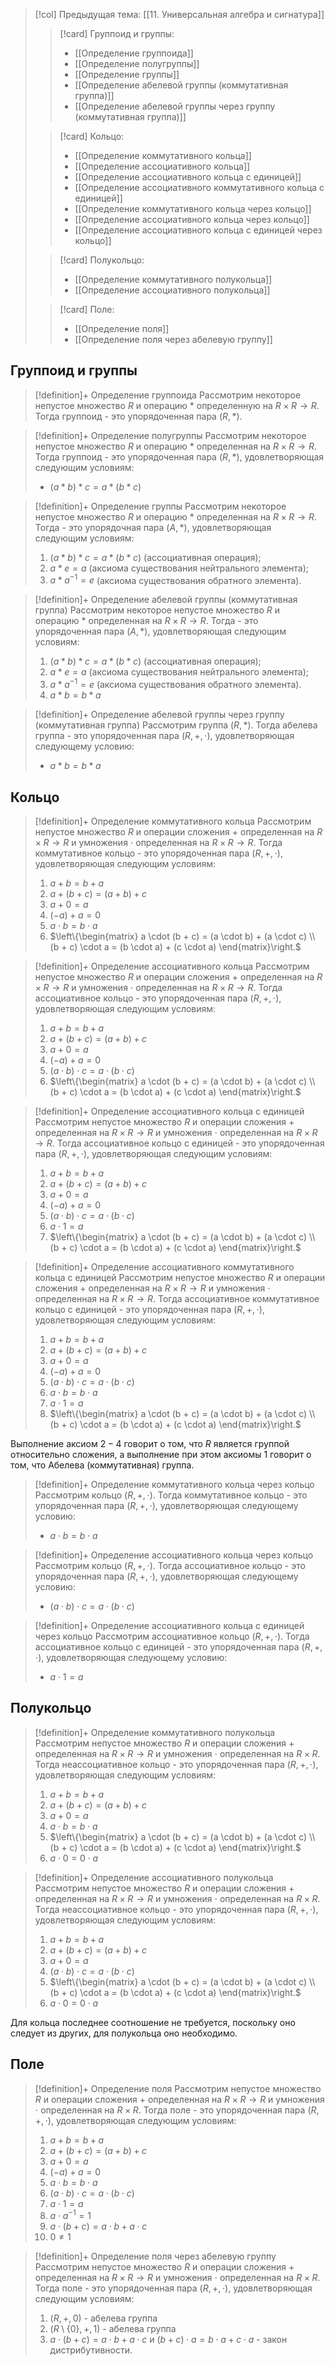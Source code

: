 > [!col] Предыдущая тема: [[11. Универсальная алгебра и сигнатура]]
>> [!card] Группоид и группы:
>> * [[Определение группоида]]
>> * [[Определение полугруппы]]
>> * [[Определение группы]]
>> * [[Определение абелевой группы (коммутативная группа)]]
>> * [[Определение абелевой группы через группу (коммутативная группа)]]
>
>> [!card] Кольцо:
>> * [[Определение коммутативного кольца]]
>> * [[Определение ассоциативного кольца]]
>> * [[Определение ассоциативного кольца с единицей]]
>> * [[Определение ассоциативного коммутативного кольца с единицей]]
>> * [[Определение коммутативного кольца через кольцо]]
>> * [[Определение ассоциативного кольца через кольцо]]
>> * [[Определение ассоциативного кольца с единицей через кольцо]]
>
>> [!card] Полукольцо:
>>* [[Определение коммутативного полукольца]]
>>* [[Определение ассоциативного полукольца]]
>
>> [!card] Поле:
>>* [[Определение поля]]
>>* [[Определение поля через абелевую группу]]
> 
## Группоид и группы 
> [!definition]+ Определение группоида
> Рассмотрим некоторое непустое множество $R$ и операцию $*$ определенную на $R \times R \rightarrow  R$. Тогда группоид - это упорядоченная пара $(R, *)$. 

> [!definition]+ Определение полугруппы
> Рассмотрим некоторое непустое множество $R$ и операцию $*$ определенная на $R \times R \rightarrow  R$. Тогда группоид - это упорядоченная пара $(R, *)$, удовлетворяющая следующим условиям: 
> * $(a*b)*c = a*(b*c)$

> [!definition]+ Определение группы
> Рассмотрим некоторое непустое множество $R$ и операцию $*$ определенная на $R \times R \rightarrow R$. Тогда  - это упорядочная пара $(A, *)$, удовлетворяющая следующим условиям:
> 1. $(a*b)*c = a*(b*c)$ (ассоциативная операция); 
> 2. $a * e = a$ (аксиома существования нейтрального элемента);
> 3. $a*a^{-1} = e$ (аксиома существования обратного элемента). 

> [!definition]+ Определение абелевой группы (коммутативная группа)
> Рассмотрим некоторое непустое множество $R$ и операцию $*$ определенная на $R \times R \rightarrow R$. Тогда  - это упорядоченная пара $(A, *)$, удовлетворяющая следующим условиям:
> 1. $(a*b)*c = a*(b*c)$ (ассоциативная операция);
> 2. $a * e = a$ (аксиома существования нейтрального элемента);
> 3. $a*a^{-1} = e$ (аксиома существования обратного элемента). 
> 4. $a * b = b * a$ 

> [!definition]+ Определение абелевой группы через группу (коммутативная группа)
> Рассмотрим группа $(R, *)$. Тогда абелева группа - это упорядоченная пара $(R, +, \cdot)$, удовлетворяющая следующему условию:
> * $a * b = b * a$

## Кольцо
> [!definition]+ Определение коммутативного кольца
> Рассмотрим непустое множество $R$ и операции сложения $+$ определенная на $R \times R \rightarrow R$ и умножения $\cdot$ определенная на $R \times R \rightarrow R$. Тогда коммутативное кольцо - это упорядоченная пара $(R, +, \cdot)$, удовлетворяющая следующим условиям:
> 1. $a+b = b+a$
> 2. $a + (b+c) = (a+b) + c$
> 3. $a + 0 = a$
> 4. $(-a) + a = 0$
> 5. $a \cdot b = b \cdot a$
> 6. $\left\{\begin{matrix} a \cdot (b + c) = (a \cdot b) + (a \cdot c) \\ (b + c) \cdot a = (b \cdot a) + (c \cdot a) \end{matrix}\right.$

> [!definition]+ Определение ассоциативного кольца
> Рассмотрим непустое множество $R$ и операции сложения $+$ определенная на $R \times R \rightarrow  R$ и умножения $\cdot$ определенная на $R \times R \rightarrow R$. Тогда aссоциативное кольцо - это упорядоченная пара $(R, +, \cdot)$, удовлетворяющая следующим условиям:
> 1. $a+b = b+a$
> 2. $a + (b+c) = (a+b) + c$
> 3. $a + 0 = a$
> 4. $(-a) + a = 0$
> 5. $(a \cdot b) \cdot c = a \cdot (b \cdot c)$
> 6. $\left\{\begin{matrix} a \cdot (b + c) = (a \cdot b) + (a \cdot c) \\ (b + c) \cdot a = (b \cdot a) + (c \cdot a) \end{matrix}\right.$

> [!definition]+ Определение ассоциативного кольца с единицей
> Рассмотрим непустое множество $R$ и операции сложения $+$ определенная на $R \times R \rightarrow R$ и умножения $\cdot$ определенная на $R \times R \rightarrow R$. Тогда aссоциативное кольцо с единицей - это упорядоченная пара $(R, +, \cdot)$, удовлетворяющая следующим условиям:
> 1. $a+b = b+a$
> 2. $a + (b+c) = (a+b) + c$
> 3. $a + 0 = a$
> 4. $(-a) + a = 0$
> 5. $(a \cdot b) \cdot c = a \cdot (b \cdot c)$
> 6. $a \cdot 1 = a$
> 7. $\left\{\begin{matrix} a \cdot (b + c) = (a \cdot b) + (a \cdot c) \\ (b + c) \cdot a = (b \cdot a) + (c \cdot a) \end{matrix}\right.$

> [!definition]+ Определение ассоциативного коммутативного кольца с единицей
> Рассмотрим непустое множество $R$ и операции сложения $+$ определенная на $R \times R \rightarrow R$ и умножения $\cdot$ определенная на $R \times R \rightarrow R$. Тогда ассоциативное коммутативное кольцо с единицей - это упорядоченная пара $(R, +, \cdot)$, удовлетворяющая следующим условиям:
> 1. $a+b = b+a$
> 2. $a + (b+c) = (a+b) + c$
> 3. $a + 0 = a$
> 4. $(-a) + a = 0$
> 5. $(a \cdot b) \cdot c = a \cdot (b \cdot c)$
> 6. $a \cdot b = b \cdot a$
> 7. $a \cdot 1 = a$
> 8. $\left\{\begin{matrix} a \cdot (b + c) = (a \cdot b) + (a \cdot c) \\ (b + c) \cdot a = (b \cdot a) + (c \cdot a) \end{matrix}\right.$

Выполнение аксиом $2-4$ говорит о том, что $R$ является группой относительно сложения, а выполнение при этом аксиомы $1$ говорит о том, что Абелева (коммутативная) группа. 

> [!definition]+ Определение коммутативного кольца через кольцо
> Рассмотрим кольцо $(R, +, \cdot)$. Тогда коммутативное кольцо - это упорядоченная пара $(R, +, \cdot)$, удовлетворяющая следующему условию:
> * $a \cdot b = b \cdot a$

> [!definition]+ Определение ассоциативного кольца через кольцо
> Рассмотрим кольцо $(R, +, \cdot)$. Тогда ассоциативное кольцо - это упорядоченная пара $(R, +, \cdot)$, удовлетворяющая следующему условию:
> * $(a \cdot b) \cdot c = a \cdot (b \cdot c)$

> [!definition]+ Определение ассоциативного кольца с единицей через кольцо
> Рассмотрим ассоциативное кольцо $(R, +, \cdot)$. Тогда ассоциативное кольцо с единицей - это упорядоченная пара $(R, +, \cdot)$, удовлетворяющая следующему условию:
> * $a \cdot 1 = a$

## Полукольцо
> [!definition]+ Определение коммутативного полукольца
> Рассмотрим непустое множество $R$ и операции сложения $+$ определенная на $R \times R \rightarrow R$ и умножения $\cdot$ определенная на $R \times R$. Тогда неассоциативное кольцо - это упорядоченная пара $(R, +, \cdot)$, удовлетворяющая следующим условиям:
> 1. $a+b = b+a$
> 2. $a + (b+c) = (a+b) + c$
> 3. $a + 0 = a$
> 4. $a \cdot b = b \cdot a$
> 5. $\left\{\begin{matrix} a \cdot (b + c) = (a \cdot b) + (a \cdot c) \\ (b + c) \cdot a = (b \cdot a) + (c \cdot a) \end{matrix}\right.$
> 6. $a \cdot 0 = 0 \cdot a$

> [!definition]+ Определение ассоциативного полукольца
> Рассмотрим непустое множество $R$ и операции сложения $+$ определенная на $R \times R \rightarrow R$ и умножения $\cdot$ определенная на $R \times R$. Тогда неассоциативное кольцо - это упорядоченная пара $(R, +, \cdot)$, удовлетворяющая следующим условиям:
> 1. $a+b = b+a$
> 2. $a + (b+c) = (a+b) + c$
> 3. $a + 0 = a$
> 4. $(a \cdot b) \cdot c = a \cdot (b \cdot c)$
> 5. $\left\{\begin{matrix} a \cdot (b + c) = (a \cdot b) + (a \cdot c) \\ (b + c) \cdot a = (b \cdot a) + (c \cdot a) \end{matrix}\right.$
> 6. $a \cdot 0 = 0 \cdot a$

Для кольца последнее соотношение не требуется, поскольку оно следует из других, для полукольца оно необходимо.

## Поле
> [!definition]+ Определение поля
> Рассмотрим непустое множество $R$ и операции сложения $+$ определенная на $R \times R \rightarrow R$ и умножения $\cdot$ определенная на $R \times R$. Тогда поле - это упорядоченная пара $(R, +, \cdot)$, удовлетворяющая следующим условиям:
> 1. $a+b = b+a$
> 2. $a + (b+c) = (a+b) + c$
> 3. $a + 0 = a$
> 4. $(-a) + a = 0$
> 5. $a \cdot b = b \cdot a$
> 6. $(a \cdot b) \cdot c = a \cdot (b \cdot c)$
> 7. $a \cdot 1 = a$
> 8. $a \cdot a^{-1}= 1$
> 9. $a \cdot (b + c) = a \cdot b + a \cdot c$
> 10. $0 \neq 1$

> [!definition]+ Определение поля через абелевую группу
> Рассмотрим непустое множество $R$ и операции сложения $+$ определенная на $R \times R \rightarrow R$ и умножения $\cdot$ определенная на $R \times R$. Тогда поле - это упорядоченная пара $(R, +, \cdot)$, удовлетворяющая следующим условиям:
> 1. $(R, +, 0)$ - абелева группа
> 2. $(R \setminus \{0\}, +, 1)$ - абелева группа
> 3. $a \cdot (b+c) = a \cdot b + a \cdot c$ и $(b+c) \cdot a = b \cdot a + c \cdot a$ - закон дистрибутивности. 
